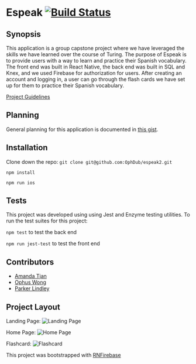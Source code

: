 # Espeak [![Build Status](https://travis-ci.org/OphDub/espeak2.svg?branch=master)](https://travis-ci.org/OphDub/espeak2)

## Synopsis

This application is a group capstone project where we have leveraged the skills we have learned over the course of Turing. The purpose of Espeak is to provide users with a way to learn and practice their Spanish vocabulary. The front end was built in React Native, the back end was built in SQL and Knex, and we used Firebase for authorization for users. After creating an account and logging in, a user can go through the flash cards we have set up for them to practice their Spanish vocabulary.

[Project Guidelines](http://frontend.turing.io/projects/capstone.html)

## Planning

General planning for this application is documented in [this gist](https://gist.github.com/OphDub/518c025ee574e0f401c715c7ef8deb9d).

## Installation

Clone down the repo:
`git clone git@github.com:OphDub/espeak2.git`

`npm install`

`npm run ios`

## Tests

This project was developed using using Jest and Enzyme testing utilities. To run the test suites for this project:

`npm test` to test the back end

`npm run jest-test` to test the front end

## Contributors

- [Amanda Tjan](https://github.com/soytjan)
- [Ophus Wong](https://github.com/OphDub)
- [Parker Lindley](https://github.com/etcetera8)

## Project Layout

Landing Page:
![Landing Page](https://i.imgur.com/EXVqb1P.png)

Home Page: 
![Home Page](https://i.imgur.com/sXWWoR2.png)

Flashcard:
![Flashcard](https://i.imgur.com/TYQsH8q.png)

This project was bootstrapped with [RNFirebase](https://github.com/invertase/react-native-firebase)
